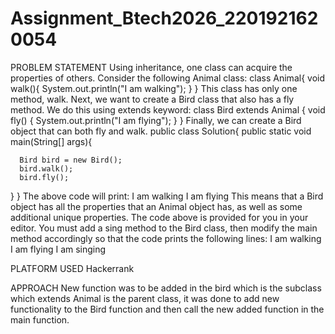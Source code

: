 # Assignment_Btech2026_2201921620054
PROBLEM STATEMENT 
Using inheritance, one class can acquire the properties of others. Consider the following Animal class:
class Animal{
    void walk(){
        System.out.println("I am walking");
    }
}
This class has only one method, walk. Next, we want to create a Bird class that also has a fly method. We do this using extends keyword:
class Bird extends Animal {
    void fly() {
        System.out.println("I am flying");
    }
}
Finally, we can create a Bird object that can both fly and walk.
public class Solution{
   public static void main(String[] args){

      Bird bird = new Bird();
      bird.walk();
      bird.fly();
   }
}
The above code will print:
I am walking
I am flying
This means that a Bird object has all the properties that an Animal object has, as well as some additional unique properties.
The code above is provided for you in your editor. You must add a sing method to the Bird class, then modify the main method accordingly so that the code prints the following lines:
I am walking
I am flying
I am singing


PLATFORM USED
Hackerrank


APPROACH
New function was to be added in the bird which is the subclass which extends Animal is the parent class, it was done to add new functionality to the Bird function and then call the new added function in the main function.
